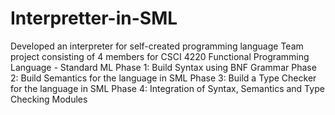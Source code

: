 # Interpretter-in-SML
Developed an interpreter for self-created programming language
Team project consisting of 4 members for CSCI 4220
Functional Programming Language - Standard ML
Phase 1: Build Syntax using BNF Grammar
Phase 2: Build Semantics for the language in SML
Phase 3: Build a Type Checker for the language in SML
Phase 4: Integration of Syntax, Semantics and Type Checking Modules
